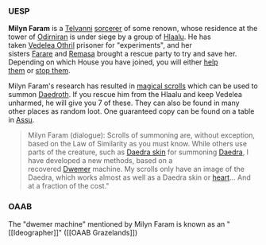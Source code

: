 
### UESP
**Milyn Faram** is a [Telvanni](https://en.uesp.net/wiki/Morrowind:House_Telvanni "Morrowind:House Telvanni") [sorcerer](https://en.uesp.net/wiki/Morrowind:Sorcerer "Morrowind:Sorcerer") of some renown, whose residence at the tower of [Odirniran](https://en.uesp.net/wiki/Morrowind:Odirniran_(place) "Morrowind:Odirniran (place)") is under siege by a group of [Hlaalu](https://en.uesp.net/wiki/Morrowind:House_Hlaalu "Morrowind:House Hlaalu"). He has taken [Vedelea Othril](https://en.uesp.net/wiki/Morrowind:Vedelea_Othril "Morrowind:Vedelea Othril") prisoner for "experiments", and her sisters [Farare](https://en.uesp.net/wiki/Morrowind:Farare_Othril "Morrowind:Farare Othril") and [Remasa](https://en.uesp.net/wiki/Morrowind:Remasa_Othril "Morrowind:Remasa Othril") brought a rescue party to try and save her. Depending on which House you have joined, you will either [help them](https://en.uesp.net/wiki/Morrowind:Telvanni_at_Odirniran "Morrowind:Telvanni at Odirniran") or [stop them](https://en.uesp.net/wiki/Morrowind:Odirniran_(quest) "Morrowind:Odirniran (quest)").

Milyn Faram's research has resulted in [magical scrolls](https://en.uesp.net/wiki/Morrowind:Milyn_Faram%27s_Scroll "Morrowind:Milyn Faram's Scroll") which can be used to summon [Daedroth](https://en.uesp.net/wiki/Morrowind:Daedroth "Morrowind:Daedroth"). If you rescue him from the Hlaalu and keep Vedelea unharmed, he will give you 7 of these. They can also be found in many other places as random loot. One guaranteed copy can be found on a table in [Assu](https://en.uesp.net/wiki/Morrowind:Assu "Morrowind:Assu").

> Milyn Faram (dialogue): Scrolls of summoning are, without exception, based on the Law of Similarity as you must know. While others use parts of the creature, such as [Daedra skin](https://en.uesp.net/wiki/Morrowind:Daedra_Skin "Morrowind:Daedra Skin") for summoning [Daedra](https://en.uesp.net/wiki/Morrowind:Daedra "Morrowind:Daedra"), I have developed a new methods, based on a recovered [Dwemer](https://en.uesp.net/wiki/Morrowind:Dwemer "Morrowind:Dwemer") machine. My scrolls only have an image of the Daedra, which works almost as well as a Daedra skin or [heart](https://en.uesp.net/wiki/Morrowind:Daedra%27s_Heart "Morrowind:Daedra's Heart")... And at a fraction of the cost."

### OAAB
The "dwemer machine" mentioned by Milyn Faram is known as an "[[Ideographer]]" ([[OAAB Grazelands]])